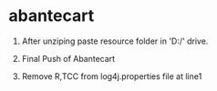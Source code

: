 # abantecart

1) After unziping paste resource folder in 'D:/' drive.

2) Final Push of Abantecart

3) Remove R,TCC from log4j.properties file at line1 
